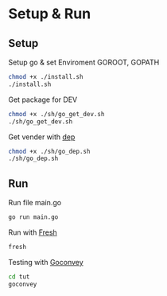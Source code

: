 # Setup & Run

## Setup

Setup go & set Enviroment GOROOT, GOPATH

```bash
chmod +x ./install.sh
./install.sh
```

Get package for DEV

```bash
chmod +x ./sh/go_get_dev.sh
./sh/go_get_dev.sh
```

Get vender with [dep](github.com/golang/dep/cmd/dep)

```bash
chmod +x ./sh/go_dep.sh
./sh/go_dep.sh
```

## Run

Run file main.go

```bash
go run main.go
```

Run with [Fresh](https://github.com/gravityblast/fresh)

```bash
fresh
```

Testing with [Goconvey](github.com/smartystreets/goconvey)

```bash
cd tut
goconvey
```
